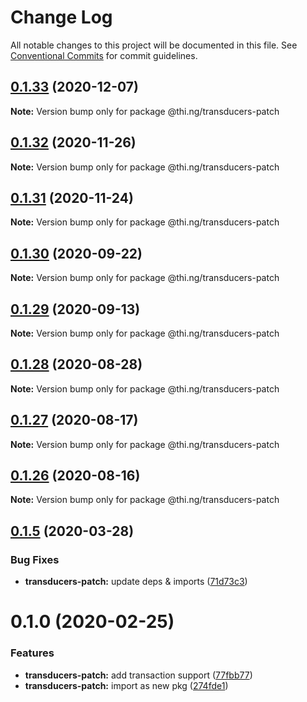 # Change Log

All notable changes to this project will be documented in this file.
See [Conventional Commits](https://conventionalcommits.org) for commit guidelines.

## [0.1.33](https://github.com/thi-ng/umbrella/compare/@thi.ng/transducers-patch@0.1.32...@thi.ng/transducers-patch@0.1.33) (2020-12-07)

**Note:** Version bump only for package @thi.ng/transducers-patch





## [0.1.32](https://github.com/thi-ng/umbrella/compare/@thi.ng/transducers-patch@0.1.31...@thi.ng/transducers-patch@0.1.32) (2020-11-26)

**Note:** Version bump only for package @thi.ng/transducers-patch





## [0.1.31](https://github.com/thi-ng/umbrella/compare/@thi.ng/transducers-patch@0.1.30...@thi.ng/transducers-patch@0.1.31) (2020-11-24)

**Note:** Version bump only for package @thi.ng/transducers-patch





## [0.1.30](https://github.com/thi-ng/umbrella/compare/@thi.ng/transducers-patch@0.1.29...@thi.ng/transducers-patch@0.1.30) (2020-09-22)

**Note:** Version bump only for package @thi.ng/transducers-patch





## [0.1.29](https://github.com/thi-ng/umbrella/compare/@thi.ng/transducers-patch@0.1.28...@thi.ng/transducers-patch@0.1.29) (2020-09-13)

**Note:** Version bump only for package @thi.ng/transducers-patch





## [0.1.28](https://github.com/thi-ng/umbrella/compare/@thi.ng/transducers-patch@0.1.27...@thi.ng/transducers-patch@0.1.28) (2020-08-28)

**Note:** Version bump only for package @thi.ng/transducers-patch





## [0.1.27](https://github.com/thi-ng/umbrella/compare/@thi.ng/transducers-patch@0.1.26...@thi.ng/transducers-patch@0.1.27) (2020-08-17)

**Note:** Version bump only for package @thi.ng/transducers-patch





## [0.1.26](https://github.com/thi-ng/umbrella/compare/@thi.ng/transducers-patch@0.1.25...@thi.ng/transducers-patch@0.1.26) (2020-08-16)

**Note:** Version bump only for package @thi.ng/transducers-patch





## [0.1.5](https://github.com/thi-ng/umbrella/compare/@thi.ng/transducers-patch@0.1.4...@thi.ng/transducers-patch@0.1.5) (2020-03-28)


### Bug Fixes

* **transducers-patch:** update deps & imports ([71d73c3](https://github.com/thi-ng/umbrella/commit/71d73c3acc41d6cf2c5a4a91432bc85afa38980b))





# 0.1.0 (2020-02-25)


### Features

* **transducers-patch:** add transaction support ([77fbb77](https://github.com/thi-ng/umbrella/commit/77fbb774083c38e660644d7ee54b517e2521c3b5))
* **transducers-patch:** import as new pkg ([274fde1](https://github.com/thi-ng/umbrella/commit/274fde1721d478d70d90c720a819361fbc8af836))
